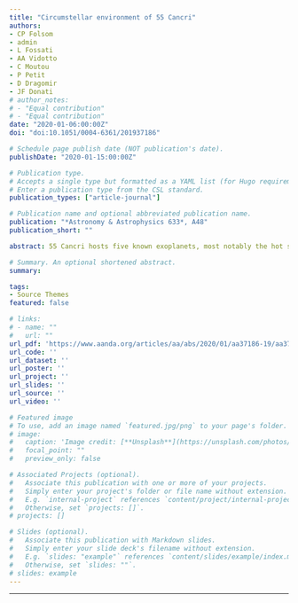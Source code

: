 ```yaml
---
title: "Circumstellar environment of 55 Cancri"
authors:
- CP Folsom
- admin
- L Fossati
- AA Vidotto
- C Moutou
- P Petit
- D Dragomir
- JF Donati
# author_notes:
# - "Equal contribution"
# - "Equal contribution"
date: "2020-01-06:00:00Z"
doi: "doi:10.1051/0004-6361/201937186"

# Schedule page publish date (NOT publication's date).
publishDate: "2020-01-15:00:00Z"

# Publication type.
# Accepts a single type but formatted as a YAML list (for Hugo requirements).
# Enter a publication type from the CSL standard.
publication_types: ["article-journal"]

# Publication name and optional abbreviated publication name.
publication: "*Astronomy & Astrophysics 633*, A48"
publication_short: ""

abstract: 55 Cancri hosts five known exoplanets, most notably the hot super-Earth 55 Cnc e, which is one of the hottest known transiting super-Earths. Because of the short orbital separation and host star brightness, 55 Cnc e provides one of the best opportunities for studying star-planet interactions (SPIs). We aim to understand possible SPIs in this system, which requires a detailed understanding of the stellar magnetic field and wind impinging on the planet. Using spectropolarimetric observations and Zeeman Doppler Imaging, we derived a map of the large-scale stellar magnetic field. We then simulated the stellar wind starting from the magnetic field map, using a 3D magneto-hydrodynamic model. The map of the large-scale stellar magnetic field we derive has an average strength of 3.4 G. The field has a mostly dipolar geometry; the dipole is tilted by 90° with respect to the rotation axis and the dipolar strength is 5.8 G at the magnetic pole. The wind simulations based on this magnetic geometry lead us to conclude that 55 Cnc e orbits inside the Alfvén surface of the stellar wind, implying that effects from the planet on the wind can propagate back to the stellar surface and result in SPI. 

# Summary. An optional shortened abstract.
summary: 

tags:
- Source Themes
featured: false

# links:
# - name: ""
#   url: ""
url_pdf: 'https://www.aanda.org/articles/aa/abs/2020/01/aa37186-19/aa37186-19.html'
url_code: ''
url_dataset: ''
url_poster: ''
url_project: ''
url_slides: ''
url_source: ''
url_video: ''

# Featured image
# To use, add an image named `featured.jpg/png` to your page's folder. 
# image:
#   caption: 'Image credit: [**Unsplash**](https://unsplash.com/photos/jdD8gXaTZsc)'
#   focal_point: ""
#   preview_only: false

# Associated Projects (optional).
#   Associate this publication with one or more of your projects.
#   Simply enter your project's folder or file name without extension.
#   E.g. `internal-project` references `content/project/internal-project/index.md`.
#   Otherwise, set `projects: []`.
# projects: []

# Slides (optional).
#   Associate this publication with Markdown slides.
#   Simply enter your slide deck's filename without extension.
#   E.g. `slides: "example"` references `content/slides/example/index.md`.
#   Otherwise, set `slides: ""`.
# slides: example
---
```


<!-- {{% callout note %}}
Click the *Cite* button above to demo the feature to enable visitors to import publication metadata into their reference management software.
{{% /callout %}}

{{% callout note %}}
Create your slides in Markdown - click the *Slides* button to check out the example.
{{% /callout %}}

Add the publication's **full text** or **supplementary notes** here. You can use rich formatting such as including [code, math, and images](https://wowchemy.com/docs/content/writing-markdown-latex/). -->

---
